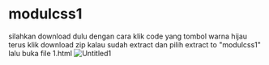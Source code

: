 # modulcss1
silahkan download dulu dengan cara klik code yang tombol warna hijau terus klik download zip 
kalau sudah extract dan pilih extract to "modulcss1" lalu buka file 1.html
![Untitled1](https://user-images.githubusercontent.com/93502005/182937657-8c4395e5-294f-4496-aff8-4b818db272e6.png)
